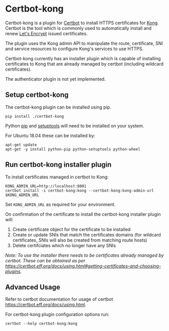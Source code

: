 # Certbot-kong
Certbot-kong is a plugin for [Certbot](https://certbot.eff.org/) to install HTTPS certificates for [Kong](https://konghq.com/kong/). Certbot is the tool which is commonly used to automatically install and renew [Let's Encrypt](https://letsencrypt.org/) issued certificates.

The plugin uses the Kong admin API to manipulate the route, certificate, SNI and service resources to configure Kong's services to use HTTPS.

Certbot-kong currently has an installer plugin which is capable of installing certificates to Kong that are already managed by certbot (including wildcard certificates). 

The authenticator plugin is not yet implemented.

## Setup certbot-kong
The certbot-kong plugin can be installed using pip.
```
pip install ./certbot-kong
```
Python [pip](https://pypi.org/project/pip/) and [setuptools](https://pypi.org/project/setuptools/) will need to be installed on your system.

For Ubuntu 18.04 these can be installed by:
```
apt-get update
apt-get -y install python-pip python-setuptools python-wheel
```

## Run certbot-kong installer plugin
To install certificates managed in certbot to Kong:
```
KONG_ADMIN_URL=http://localhost:8001
certbot install -i certbot-kong:kong --certbot-kong:kong-admin-url $KONG_ADMIN_URL
```
Set `KONG_ADMIN_URL` as required for your environment.

On confirmation of the certificate to install the certbot-kong installer plugin will:
1. Create certificate object for the certificate to be installed
2. Create or update SNIs that match the certificates domains (for wildcard certificates, SNIs will also be created from matching route hosts)
3. Delete certifciates which no longer have any SNIs

*Note: To use the installer there needs to be certificates already managed by certbot. These can be obtained as per https://certbot.eff.org/docs/using.html#getting-certificates-and-choosing-plugins.*

## Advanced Usage 
Refer to certbot documentation for usage of certbot https://certbot.eff.org/docs/using.html.

For certbot-kong plugin configuration options run:
```
certbot --help certbot-kong:kong
```
